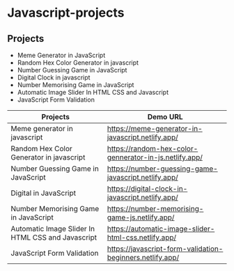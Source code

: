 # Javascript-projects


## Projects

- Meme Generator in JavaScript
- Random Hex Color Generator in javascript
- Number Guessing Game in JavaScript
- Digital Clock in javascript
- Number Memorising Game in JavaScript
- Automatic Image Slider In HTML CSS and Javascript
- JavaScript Form Validation




| Projects | Demo URL |
| ------ | ------ |
| Meme generator in javascript | https://meme-generator-in-javascript.netlify.app/ | 
| Random Hex Color Generator in javascript | https://random-hex-color-gennerator-in-js.netlify.app/ |
| Number Guessing Game in JavaScript | https://number-guessing-game-javascript.netlify.app/ |
| Digital in JavaScript | https://digital-clock-in-javascript.netlify.app/ |
| Number Memorising Game in JavaScript | https://number-memorising-game-js.netlify.app/ |
| Automatic Image Slider In HTML CSS and Javascript | https://automatic-image-slider-html-css.netlify.app/ |
| JavaScript Form Validation | https://javascript-form-validation-beginners.netlify.app/ |


